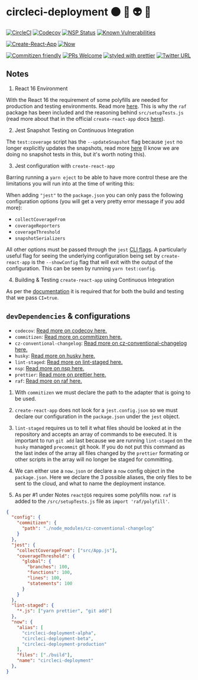 # circleci-deployment :black_circle: :rocket: :alien: :metal:

[![CircleCI](https://img.shields.io/circleci/project/github/rockchalkwushock/circleci-deployment.svg?style=flat-square)](https://circleci.com/gh/rockchalkwushock/circleci-deployment)
[![Codecov](https://img.shields.io/codecov/c/github/rockchalkwushock/circleci-deployment.svg?style=flat-square)](https://codecov.io/gh/rockchalkwushock/circleci-deployment)
[![NSP Status](https://nodesecurity.io/orgs/rcws-development/projects/fbd7dfdd-7089-4b9d-adf7-a5cf48513780/badge)](https://nodesecurity.io/orgs/rcws-development/projects/fbd7dfdd-7089-4b9d-adf7-a5cf48513780)
[![Known Vulnerabilities](https://snyk.io/test/github/rockchalkwushock/circleci-deployment/badge.svg)](https://snyk.io/test/github/rockchalkwushock/circleci-deployment)

[![Create-React-App](https://img.shields.io/badge/made%20with-create--react--app-blue.svg?style=flat-square)](https://github.com/facebookincubator/create-react-app)
[![Now](https://img.shields.io/badge/deployed%20with-now--cli-orange.svg?style=flat-square)](https://github.com/zeit/now-cli)

[![Commitizen friendly](https://img.shields.io/badge/commitizen-friendly-brightgreen.svg?style=flat-square)](http://commitizen.github.io/cz-cli/)
[![PRs Welcome](https://img.shields.io/badge/PRs-welcome-brightgreen.svg?style=flat-square)](https://github.com/rockchalkwushock/circleci-deployment/pulls)
[![styled with prettier](https://img.shields.io/badge/styled_with-prettier-ff69b4.svg?style=flat-square)](https://github.com/prettier/prettier)
[![Twitter URL](https://img.shields.io/twitter/url/http/shields.io.svg?style=social)](https://twitter.com/RockChalkDev)

## Notes

1. React 16 Environment

With the React 16 the requirement of some polyfills are needed for production and testing environments. Read more [here](https://gist.github.com/gaearon/9a4d54653ae9c50af6c54b4e0e56b583). This is why the `raf` package has been included and the reasoning behind `src/setupTests.js` (read more about that in the official `create-react-app` docs [here](https://github.com/facebookincubator/create-react-app/blob/master/packages/react-scripts/template/README.md#initializing-test-environment)).

2. Jest Snapshot Testing on Continuous Integration

The `test:coverage` script has the `--updateSnapshot` flag because `jest` no longer explicitly updates the snapshots, read more [here](http://facebook.github.io/jest/docs/en/snapshot-testing.html#snapshots-are-not-written-automatically-on-continuous-integration-systems-ci) (I know we are doing no snapshot tests in this, but it's worth noting this).

3. Jest configuration with `create-react-app`

Barring running a `yarn eject` to be able to have more control these are the limitations you will run into at the time of writing this:

When adding `"jest"` to the `package.json` you can only pass the following configuration options (you will get a very pretty error message if you add more):

- `collectCoverageFrom`
- `coverageReporters`
- `coverageThreshold`
- `snapshotSerializers`

All other options must be passed through the `jest` [CLI flags](http://facebook.github.io/jest/docs/en/cli.html#content). A particularly useful flag for seeing the underlying configuration being set by `create-react-app` is the `--showConfig` flag that will exit with the output of the configuration. This can be seen by running `yarn test:config`.

4. Building & Testing `create-react-app` using Continuous Integration

As per the [documentation](https://github.com/facebookincubator/create-react-app/blob/master/packages/react-scripts/template/README.md#circleci) it is required that for both the build and testing that we pass `CI=true`.

## `devDependencies` & configurations

- `codecov`: [Read more on codecov here.](https://github.com/codecov/codecov-node)
- `commitizen`: [Read more on commitizen here.](https://github.com/commitizen/cz-cli)
- `cz-conventional-changelog`: [Read more on cz-conventional-changelog here.](https://github.com/commitizen/cz-conventional-changelog)
- `husky`: [Read more on husky here.](https://github.com/typicode/husky)
- `lint-staged`: [Read more on lint-staged here.](https://github.com/okonet/lint-staged)
- `nsp`: [Read more on nsp here.](https://github.com/nodesecurity/nsp)
- `prettier`: [Read more on prettier here.](https://github.com/prettier/prettier)
- `raf`: [Read more on raf here.](https://github.com/chrisdickinson/raf)

1. With `commitizen` we must declare the path to the adapter that is going to be used.

2. `create-react-app` does not look for a `jest.config.json` so we must declare our configuration in the `package.json` under the `jest` object.

3. `lint-staged` requires us to tell it what files should be looked at in the repository and accepts an array of commands to be executed. It is important to run `git add` last because we are running `lint-staged` on the `husky` managed `precommit` git hook. If you do not put this command as the last index of the array all files changed by the `prettier` formating or other scripts in the array will no longer be staged for committing.

4. We can either use a `now.json` or declare a `now` config object in the `package.json`. Here we declare the 3 possible aliases, the only files to be sent to the cloud, and what to name the deployment instance.

5. As per #1 under Notes `react@16` requires some polyfills now. `raf` is added to the `/src/setupTests.js` file as `import 'raf/polyfill'`.

```json
{
  "config": {
    "commitizen": {
      "path": "./node_modules/cz-conventional-changelog"
    }
  },
  "jest": {
    "collectCoverageFrom": ["src/App.js"],
    "coverageThreshold": {
      "global": {
        "branches": 100,
        "functions": 100,
        "lines": 100,
        "statements": 100
      }
    }
  },
  "lint-staged": {
    "*.js": ["yarn prettier", "git add"]
  },
  "now": {
    "alias": [
      "circleci-deployment-alpha",
      "circleci-deployment-beta",
      "circleci-deployment-production"
    ],
    "files": ["./build"],
    "name": "circleci-deployment"
  },
}
```
